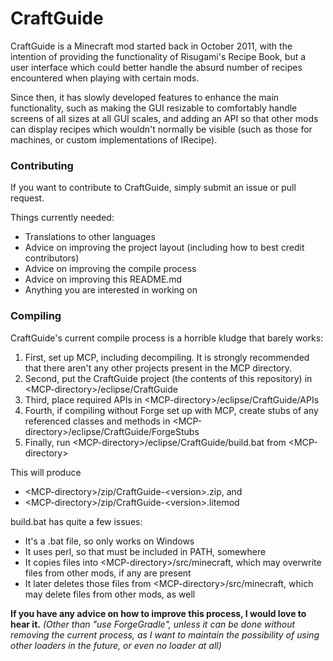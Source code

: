 CraftGuide
==========

CraftGuide is a Minecraft mod started back in October 2011, with the intention of providing the functionality of Risugami's Recipe Book, but a user interface which could better handle the absurd number of recipes encountered when playing with certain mods.

Since then, it has slowly developed features to enhance the main functionality, such as making the GUI resizable to comfortably handle screens of all sizes at all GUI scales, and adding an API so that other mods can display recipes which wouldn't normally be visible (such as those for machines, or custom implementations of IRecipe).


### Contributing
If you want to contribute to CraftGuide, simply submit an issue or pull request.

Things currently needed:
- Translations to other languages
- Advice on improving the project layout (including how to best credit contributors)
- Advice on improving the compile process
- Advice on improving this README.md
- Anything you are interested in working on


### Compiling
CraftGuide's current compile process is a horrible kludge that barely works:

1. First, set up MCP, including decompiling. It is strongly recommended that there aren't any other projects present in the MCP directory.
2. Second, put the CraftGuide project (the contents of this repository) in &lt;MCP-directory&gt;/eclipse/CraftGuide
3. Third, place required APIs in &lt;MCP-directory&gt;/eclipse/CraftGuide/APIs
4. Fourth, if compiling without Forge set up with MCP, create stubs of any referenced classes and methods in &lt;MCP-directory&gt;/eclipse/CraftGuide/ForgeStubs
5. Finally, run &lt;MCP-directory&gt;/eclipse/CraftGuide/build.bat from &lt;MCP-directory&gt;

This will produce
- &lt;MCP-directory&gt;/zip/CraftGuide-&lt;version&gt;.zip, and
- &lt;MCP-directory&gt;/zip/CraftGuide-&lt;version&gt;.litemod


build.bat has quite a few issues:
- It's a .bat file, so only works on Windows
- It uses perl, so that must be included in PATH, somewhere
- It copies files into &lt;MCP-directory&gt;/src/minecraft, which may overwrite files from other mods, if any are present
- It later deletes those files from &lt;MCP-directory&gt;/src/minecraft, which may delete files from other mods, as well

**If you have any advice on how to improve this process, I would love to hear it.** *(Other than "use ForgeGradle", unless it can be done without removing the current process, as I want to maintain the possibility of using other loaders in the future, or even no loader at all)*
